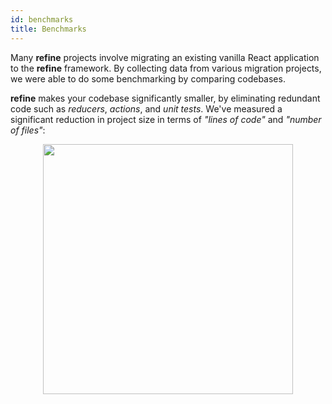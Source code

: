 ```yaml
---
id: benchmarks
title: Benchmarks
---
```


Many **refine** projects involve migrating an existing vanilla React application to the **refine** framework. By collecting data from various migration projects, we were able to do some benchmarking by comparing codebases. 

**refine** makes your codebase significantly smaller, by eliminating redundant code such as _reducers_, _actions_, and _unit tests_.  We've measured a significant reduction in project size in terms of *"lines of code"* and *"number of files"*:

<div align="center">

<img src="https://raw.githubusercontent.com/refinedev/refine/master/documentation/static/img/getting-started/benchmark.png" width="400px" align="center" />

</div>

